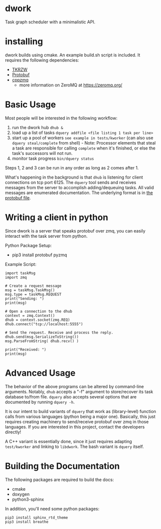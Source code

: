 # dwork

Task graph scheduler with a minimalistic API.

# installing

dwork builds using cmake.  An example build.sh script is included.
It requires the following dependencies:

* [TKRZW](https://dbmx.net/tkrzw)
* [Protobuf](https://developers.google.com/protocol-buffers/docs/cpptutorial)
* [cppzmq](https://github.com/zeromq/cppzmq)
   - more information on ZeroMQ at https://zeromq.org/

# Basic Usage

Most people will be interested in the following workflow:

  1) run the dwork hub `dhub &`
  2) load up a list of tasks `dquery addfile <file listing 1 task per line>`
  3) start up a pool of workers `see example in tests/kworker` (can also use `dquery steal/complete` from shell)
    - Note: Processor elements that steal a task are responsible for calling `complete` when it's finished,
      or else the task's successors will not run.
  4) monitor task progress `bin/dquery status`

Steps 1, 2 and 3 can be run in any order as long as
2 comes after 1.

What's happening in the background is that `dhub` is listening for client connections on tcp port 6125.
The `dquery` tool sends and receives messages from the server to accomplish adding/dequeuing tasks.
All valid messages are enumerated documentation.
The underlying format is in [the protobuf file](https://github.com/frobnitzem/dwork/blob/master/proto/TaskMsg.proto).

# Writing a client in python

Since dwork is a server that speaks protobuf over zmq, you can easily interact
with the task server from python.

Python Package Setup:

* pip3 install protobuf pyzmq


Example Script:

```
import taskMsg
import zmq

# Create a request message
msg = taskMsg.TaskMsg()
msg.type = taskMsg.REQUEST
print("Sending: ")
print(msg)

# Open a connection to the dhub
context = zmq.Context()
dhub = context.socket(zmq.REQ)
dhub.connect("tcp://localhost:5555")

# Send the request. Receive and process the reply.
dhub.send(msg.SerializeToString())
msg.ParseFromString( dhub.recv() )

print("Received: ")
print(msg)
```

# Advanced Usage

The behavior of the above programs can be altered by command-line arguments.  Notably, `dhub` accepts a "-f"
argument to store/recover its task database to/from file.  `dquery` also accepts several options that
are documented by running `dquery -h`.

It is our intent to build variants of `dquery` that work as (library-level) function calls from various
languages (python being a major one).  Basically, this just requires
creating machinery to send/receive protobuf over zmq in those languages.
If you are interested in this project, contact the developers directly!

A C++ variant is essentially done, since it just requires adapting `test/kworker` and linking to `libdwork`.
The bash variant is `dquery` itself.

# Building the Documentation

The following packages are required to build the docs:

* cmake
* doxygen
* python3-sphinx

In addition, you'll need some python packages:
```
pip3 install sphinx_rtd_theme
pip3 install breathe
```
